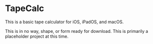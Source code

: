 # TapeCalc

This is a basic tape calculator for iOS, iPadOS, and macOS.

This is in no way, shape, or form ready for download. This is primarily a placeholder project at this time.
